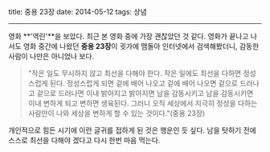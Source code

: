 title: 중용 23장
date: 2014-05-12
tags: 상념

---
영화 **'역린'**을 보았다. 최근 본 영화 중에 가장 괜찮았던 것 같다. 영화가 끝나고 나서도 영화 중간에 나왔던 **중용 23장**이 귓가에 맴돌아 인터넷에서 검색해봤더니, 감동한 사람이 나만은 아니었나 보다.
<!--more-->

> "작은 일도 무시하지 않고 최선을 다해야 한다. 작은 일에도 최선을 다하면 정성스럽게 된다. 정성스럽게 되면 겉에 배어 나오고 겉에 배어 나오면 겉으로 드러나고 겉으로 드러나면 이내 밝아지고 밝아지면 남을 감동시키고 남을 감동시키면 이내 변하게 되고 변하면 생육된다. 그러니 오직 세상에서 지극히 정성을 다하는 사람만이 나와 세상을 변하게 할 수 있는 것이다."(중용 23장)

개인적으로 힘든 시기에 이런 글귀를 접하게 된 것은 행운인 듯 싶다. 남을 탓하기 전에 스스로 최선을 다해야 겠다고 다시 한번 마음 먹는다.
